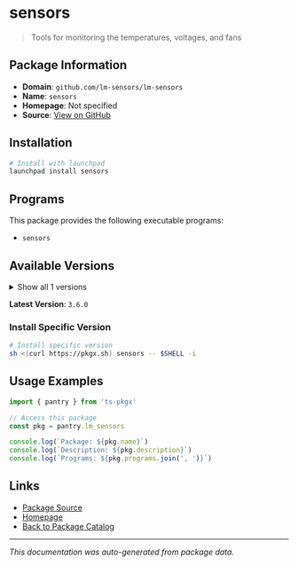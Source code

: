 # sensors

> Tools for monitoring the temperatures, voltages, and fans

## Package Information

- **Domain**: `github.com/lm-sensors/lm-sensors`
- **Name**: `sensors`
- **Homepage**: Not specified
- **Source**: [View on GitHub](https://github.com/pkgxdev/pantry/tree/main/projects/github.com/lm-sensors/lm-sensors/package.yml)

## Installation

```bash
# Install with launchpad
launchpad install sensors
```

## Programs

This package provides the following executable programs:

- `sensors`

## Available Versions

<details>
<summary>Show all 1 versions</summary>

- `3.6.0`

</details>

**Latest Version**: `3.6.0`

### Install Specific Version

```bash
# Install specific version
sh <(curl https://pkgx.sh) sensors -- $SHELL -i
```

## Usage Examples

```typescript
import { pantry } from 'ts-pkgx'

// Access this package
const pkg = pantry.lm_sensors

console.log(`Package: ${pkg.name}`)
console.log(`Description: ${pkg.description}`)
console.log(`Programs: ${pkg.programs.join(', ')}`)
```

## Links

- [Package Source](https://github.com/pkgxdev/pantry/tree/main/projects/github.com/lm-sensors/lm-sensors/package.yml)
- [Homepage](#)
- [Back to Package Catalog](../package-catalog.md)

---

*This documentation was auto-generated from package data.*
